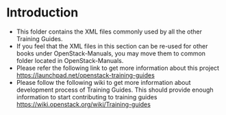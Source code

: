 Introduction
============

* This folder contains the XML files commonly used by all the other Training
  Guides.
* If you feel that the XML files in this section can be re-used for other books
  under OpenStack-Manuals, you may move them to common folder located in
  OpenStack-Manuals.
* Please refer the following link to get more information about this project
  https://launchpad.net/openstack-training-guides
* Please follow the following wiki to get more information about development
  process of Training Guides. This should provide enough information to start
  contributing to training guides
  https://wiki.openstack.org/wiki/Training-guides
